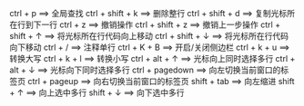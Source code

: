 ctrl + p            ==>     全局查找
ctrl + shift + k    ==>     删除整行
ctrl + shift + d    ==>     复制光标所在行到下一行
ctrl + z            ==>     撤销操作
ctrl + shift + z    ==>     撤销上一步操作
ctrl + shift + ↑    ==>     将光标所在行代码向上移动
ctrl + shift + ↓    ==>     将光标所在行代码向下移动
ctrl + /            ==>     注释单行
ctrl + K + B        ==>     开启/关闭侧边栏
ctrl + k + u        ==>     转换大写
ctrl + k + l        ==>     转换小写
ctrl + alt + ↑      ==>     光标向上同时选择多行
ctrl + alt + ↓      ==>     光标向下同时选择多行
ctrl + pagedown     ==>     向左切换当前窗口的标签页
ctrl + pageup       ==>     向右切换当前窗口的标签页
shift + tab         ==>     向左缩进
shift + ↑           ==>     向上选中多行
shift + ↓           ==>     向下选中多行
